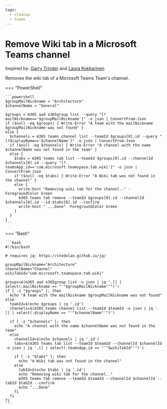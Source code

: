 ```yaml
---
tags:
  - cleanup
  - teams
---
```


# Remove Wiki tab in a Microsoft Teams channel

Inspired by: [Garry Trinder](https://gist.github.com/garrytrinder/4df2aeaf9dd66c4375308874eb7def63) and [Laura Kokkarinen](https://laurakokkarinen.com/deleting-the-treacherous-wiki-tab-as-a-part-of-your-teams-provisioning-process/)

Removes the wiki tab of a Microsoft Teams Team's channel.

=== "PowerShell"

    ```powershell
    $groupMailNickname = "Architecture"
    $channelName = "General"

    $groups = m365 aad o365group list --query "[?mailNickname=='$groupMailNickname']" -o json | ConvertFrom-Json
    if ($null -eq $groups) { Write-Error "A team with the mailNickname $groupMailNickname was not found" }
    else {
      $channels = m365 teams channel list --teamId $groups[0].id --query "[?displayName=='$channelName']" -o json | ConvertFrom-Json
      if ($null -eq $channels) { Write-Error "A channel with the name $channelName was not found in the team" }
      else {
        $tabs = m365 teams tab list --teamId $groups[0].id --channelId $channels[0].id --query "[?teamsApp.id=='com.microsoft.teamspace.tab.wiki']" -o json | ConvertFrom-Json
        if ($null -eq $tabs) { Write-Error "A Wiki tab was not found in the channel" }
        else {
          write-host "Removing wiki tab for the channel.." -ForegroundColor Green 
          m365 teams tab remove --teamId $groups[0].id --channelId $channels[0].id --id $tabs[0].id --confirm
          write-host " ...Done" -ForegroundColor Green 
        }
      }
    }
    ```

=== "Bash"

    ```bash
    #!/bin/bash

    # requires jq: https://stedolan.github.io/jq/

    groupMailNickname="Architecture"
    channelName="Channel"
    wikiTabId="com.microsoft.teamspace.tab.wiki"

    groups=$(m365 aad o365group list -o json | jq '.[] | select(.mailNickname == "'"$groupMailNickname"'")')
    if [ -z "$groups" ]; then
      echo "A team with the mailNickname $groupMailNickname was not found"
    else
      teamId=$(echo $groups | jq '.id')
      channels=$(m365 teams channel list --teamId $teamId -o json | jq '.[] | select(.displayName == "'"$channelName"'")')
      
      if [ -z "$channels" ]; then
        echo "A channel with the name $channelName was not found in the team"
      else
        channelId=$(echo $channels | jq '.id')
        tabs=$(m365 teams tab list --teamId $teamId --channelId $channelId -o json | jq '.[] | select(.teamsApp.id == "'"$wikiTabId"'")')

        if [ -z "$tabs" ]; then
          echo "A Wiki tab was not found in the channel"
        else
          tabId=$(echo $tabs | jq '.id')
          echo "Removing wiki tab for the channel.."
          m365 teams tab remove --teamId $teamId --channelId $channelId --tabId $tabId --confirm
          echo "...Done"
        fi
      fi
    fi
    ```
